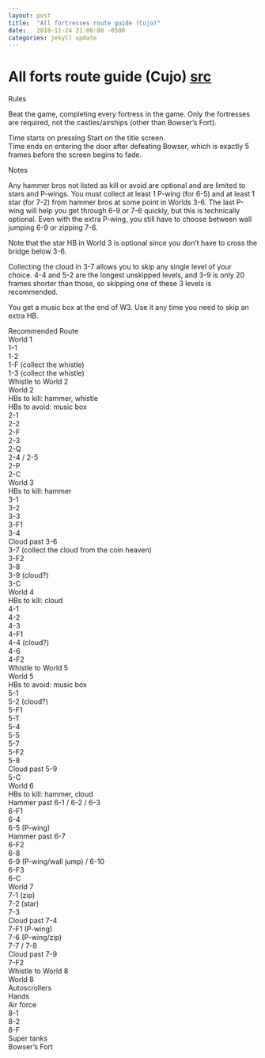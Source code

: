 ```yaml
---
layout: post
title:  "All fortresses route guide (Cujo)"
date:   2018-11-24 21:00:00 -0500
categories: jekyll update
---
```


# All forts route guide (Cujo) [src](https://docs.google.com/document/d/1n16AFOPGwFfTmSnErjU1dRpM2M8KhprRqBztqyvjVek/edit#heading=h.qq45edsb0zox)

Rules

Beat the game, completing every fortress in the game. Only the fortresses are required, not the castles/airships (other than Bowser’s Fort).

Time starts on pressing Start on the title screen.  
Time ends on entering the door after defeating Bowser, which is exactly 5 frames before the screen begins to fade.

Notes

Any hammer bros not listed as kill or avoid are optional and are limited to stars and P-wings. You must collect at least 1 P-wing (for 6-5) and at least 1 star (for 7-2) from hammer bros at some point in Worlds 3-6. The last P-wing will help you get through 6-9 or 7-6 quickly, but this is technically optional. Even with the extra P-wing, you still have to choose between wall jumping 6-9 or zipping 7-6.

Note that the star HB in World 3 is optional since you don’t have to cross the bridge below 3-6.

Collecting the cloud in 3-7 allows you to skip any single level of your choice. 4-4 and 5-2 are the longest unskipped levels, and 3-9 is only 20 frames shorter than those, so skipping one of these 3 levels is recommended.

You get a music box at the end of W3. Use it any time you need to skip an extra HB.

Recommended Route  
World 1  
1-1  
1-2  
1-F (collect the whistle)  
1-3 (collect the whistle)  
Whistle to World 2  
World 2  
HBs to kill: hammer, whistle  
HBs to avoid: music box  
2-1  
2-2  
2-F  
2-3  
2-Q  
2-4 / 2-5  
2-P  
2-C  
World 3  
HBs to kill: hammer  
3-1  
3-2  
3-3  
3-F1  
3-4  
Cloud past 3-6  
3-7 (collect the cloud from the coin heaven)  
3-F2  
3-8  
3-9 (cloud?)  
3-C  
World 4  
HBs to kill: cloud  
4-1  
4-2  
4-3  
4-F1  
4-4 (cloud?)  
4-6  
4-F2  
Whistle to World 5  
World 5  
HBs to avoid: music box  
5-1  
5-2 (cloud?)  
5-F1  
5-T  
5-4  
5-5  
5-7  
5-F2  
5-8  
Cloud past 5-9  
5-C  
World 6  
HBs to kill: hammer, cloud  
Hammer past 6-1 / 6-2 / 6-3  
6-F1  
6-4  
6-5 (P-wing)  
Hammer past 6-7  
6-F2  
6-8  
6-9 (P-wing/wall jump) / 6-10  
6-F3  
6-C  
World 7  
7-1 (zip)  
7-2 (star)  
7-3  
Cloud past 7-4  
7-F1 (P-wing)  
7-6 (P-wing/zip)  
7-7 / 7-8  
Cloud past 7-9  
7-F2  
Whistle to World 8  
World 8  
Autoscrollers  
Hands  
Air force  
8-1  
8-2  
8-F  
Super tanks  
Bowser’s Fort  